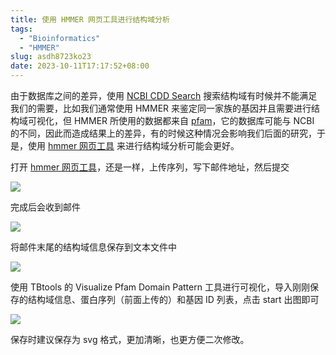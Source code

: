 ```yaml
---
title: 使用 HMMER 网页工具进行结构域分析
tags:
  - "Bioinformatics"
  - "HMMER"
slug: asdh8723ko23
date: 2023-10-11T17:17:52+08:00
---
```


由于数据库之间的差异，使用 [NCBI CDD Search](https://www.ncbi.nlm.nih.gov/Structure/bwrpsb/bwrpsb.cgi) 搜索结构域有时候并不能满足我们的需要，比如我们通常使用 HMMER 来鉴定同一家族的基因并且需要进行结构域可视化，但 HMMER 所使用的数据都来自 [pfam](http://pfam-legacy.xfam.org/)，它的数据库可能与 NCBI 的不同，因此而造成结果上的差异，有的时候这种情况会影响我们后面的研究，于是，使用 [hmmer 网页工具](https://www.ebi.ac.uk/Tools/hmmer/) 来进行结构域分析可能会更好。

<!--more-->

打开 [hmmer 网页工具](https://www.ebi.ac.uk/Tools/hmmer/)，还是一样，上传序列，写下邮件地址，然后提交

![](https://images.yuanj.top/202310111726041.png)

完成后会收到邮件

![](https://images.yuanj.top/202310111727248.png)

将邮件末尾的结构域信息保存到文本文件中

![](https://images.yuanj.top/202310111728580.png)

使用 TBtools 的 Visualize Pfam Domain Pattern 工具进行可视化，导入刚刚保存的结构域信息、蛋白序列（前面上传的）和基因 ID 列表，点击 start 出图即可

![](https://images.yuanj.top/202310111729045.png)

保存时建议保存为 svg 格式，更加清晰，也更方便二次修改。